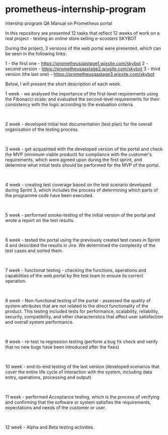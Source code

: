 # prometheus-internship-program
Intership program QA Manual on Prometheus portal

In this repository are presented 12 tasks that reflect 12 weeks of work on a real project - testing an online store selling e-scooters SKYBOT

During the project, 3 versions of the web portal were presented, which can be seen in the following links:

1 - the first one - https://prometheusqastage1.wixsite.com/skybot
2 - second version - https://prometheusqastage2.wixsite.com/skybot
3 - third version (the last one) - https://prometheusqastage3.wixsite.com/skybot

Below, I will present the short description of each week.
<br>
<p>
1 week - we analysed the importance of the first-level requirements using the Fibonacci scale; and evaluated the second-level requirements for their consistency with the logic according to the evaluation criteria.
</p>
<br>
<p>
2 week - developed initial test documentation (test plan) for the overall organisation of the testing process.
</p>
<br>
<p>
3 week - get acquainted with the developed version of the portal and check the MVP (minimum viable product) for compliance with the customer's requirements, which were agreed upon during the first sprint, and determine what initial tests should be performed for the MVP of the portal.
</p>
<br>
<p>
4 week - creating test coverage based on the test scenario developed during Sprint 3, which includes the process of determining which parts of the programme code have been executed.
</p>
<br>
<p>
5 week - performed smoke-testing of the initial version of the portal and wrote a report on the test results.
</p>  
<br>
<p>
6 week - tested the portal using the previously created test cases in Sprint 4 and described the results in Jira. We determined the complexity of the test cases and sorted them.
</p> 
<br>
<p>
7 week - functional testing - checking the functions, operations and capabilities of the web portal by the test team to ensure its correct operation.
</p>
<br>
<p>
8 week - Non-functional testing of the portal - assessed the quality of system attributes that are not related to the direct functionality of the product. This testing included tests for performance, scalability, reliability, security, compatibility, and other characteristics that affect user satisfaction and overall system performance.
</p>
<br>
<p>
9 week - re-test та regression testing (perform a bug fix check and verify that no new bugs have been introduced after the fixes)
</p>
<br>
<p>
10 week - end-to-end testing of the last version (developed scenarios that cover the entire life cycle of interaction with the system, including data entry, operations, processing and output)
</p>
<br>
<p>
11 week - performed Acceptance testing, which is the process of verifying and confirming that the software or system satisfies the requirements, expectations and needs of the customer or user.
</p>
<br>
<p>
12 week - Alpha and Beta testing activities.
</p>
<br>
